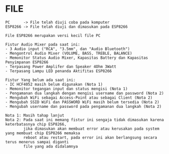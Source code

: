 # FILE

    PC      -> File telah diuji coba pada komputer 
    ESP8266 -> File telah diuji dan dimasukan pada ESP8266

    File ESP8266 merupakan versi kecil file PC
    
    Fistur Audio Mixer pada saat ini:
    - 3 Audio input ("RCA", "3.5mm", dan "Audio Bluetooth")
    - Mengontrol Audio Mixer (VOLUME, BASS, TREBLE, BALANCE)
    - Memonitor Status Audio Mixer, Kapasitas Battery dan Kapasitas Penyimpanan ESP8266
    - Terpasang Power Amplifer dan Speaker 4Ohm 3Watt
    - Terpasang Lampu LED penanda Aktifitas ESP8266
    
    Fistur Yang belum ada saat ini:
    - IC HCF4052 masih belum digunakan (Nota 1)
    - Memonitor tegangan input dan status mengisi (Nota 1)
    - Pengamanan dua langkah dengan mengisi username dan password (Nota 2)
    - Mengubah WiFi sebagai Access-Point atau sebagai Client (Nota 2)
    - Mengubah SSID WiFi dan PASSWORD WiFi masih belum tersedia (Nota 2)
    - Mengubah username dan password pada pengamanan dua langkah (Nota 2)
    
    Nota 1: Masih tahap lanjut 
    Nota 2: Pada saat ini memang fistur ini sengaja tidak dimasukan karena keterbatasnya chip ESP8266, 
            jika dimasukan akan membuat error atau kerusakan pada system yang membuat chip ESP8266 memaksa 
            reboot atau restart, pada error ini akan berlangsung secara terus menerus sampai diganti 
            file yang ada didalamnya
